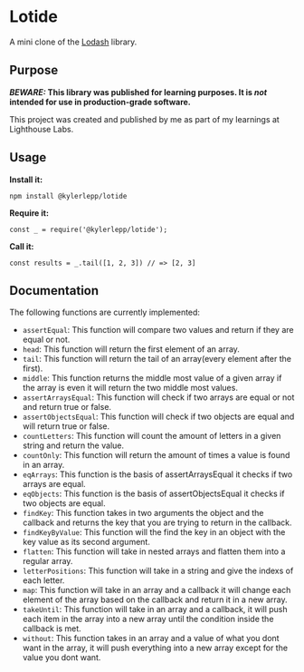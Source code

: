 # Lotide

A mini clone of the [Lodash](https://lodash.com) library.

## Purpose

**_BEWARE:_ This library was published for learning purposes. It is _not_ intended for use in production-grade software.**

This project was created and published by me as part of my learnings at Lighthouse Labs. 

## Usage

**Install it:**

`npm install @kylerlepp/lotide`

**Require it:**

`const _ = require('@kylerlepp/lotide');`

**Call it:**

`const results = _.tail([1, 2, 3]) // => [2, 3]`

## Documentation

The following functions are currently implemented:

* `assertEqual`: This function will compare two values and return if they are equal or not.
* `head`: This function will return the first element of an array.
* `tail`: This function will return the tail of an array(every element after the first).
* `middle`: This function returns the middle most value of a given array if the array is even it will return the two middle most values.
* `assertArraysEqual`: This function will check if two arrays are equal or not and return true or false.
* `assertObjectsEqual`: This function will check if two objects are equal and will return true or false.
* `countLetters`: This function will count the amount of letters in a given string and return the value.
* `countOnly`: This function will return the amount of times a value is found in an array.
* `eqArrays`: This function is the basis of assertArraysEqual it checks if two arrays are equal.
* `eqObjects`: This function is the basis of assertObjectsEqual it checks if two objects are equal.
* `findKey`: This function takes in two arguments the object and the callback and returns the key that you are trying to return in the callback.
* `findKeyByValue`: This function will the find the key in an object with the key value as its second argument.
* `flatten`: This function will take in nested arrays and flatten them into a regular array.
* `letterPositions`: This function will take in a string and give the indexs of each letter.
* `map`: This function will take in an array and a callback it will change each element of the array based on the callback and return it in a new array.
* `takeUntil`: This function will take in an array and a callback, it will push each item in the array into a new array until the condition inside the callback is met.
* `without`: This function takes in an array and a value of what you dont want in the array, it will push everything into a new array except for the value you dont want.

